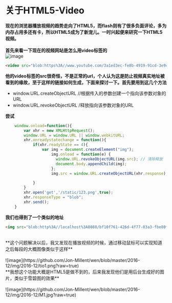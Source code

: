 # 关于HTML5-Video
**现在的浏览器播放视频的趋势走向了HTML5，而flash则有了很多负面评论，多为内存占用多还有卡，所以HTML5成为了新宠儿。一时兴起便来研究一下HTML5视频。**<br />
<br />
**首先来看一下现在的视频网站是怎么用video标签的**<br />
![image](https://github.com/Jon-Millent/wen/blob/master/2016-12/img/2016-12/youtube.png)
```html
<video src="blob:https%3A//www.youtube.com/3a1ed3ec-fe8b-4919-91cd-3e9c72f68243"></video>
```
**他的video标签的src很奇怪，不是正常的url，个人认为这是防止视频真实地址被看到的缘故，至于这样的链接如何生成，下面来探讨一下。首先要用到这几个方法**<br />
* window.URL.createObjectURL //根据传入的参数创建一个指向该参数对象的URL
* window.URL.revokeObjectURL /释放指向该参数对象的URL

**尝试**

```javascript
	window.onload=function(){
		var xhr = new XMLHttpRequest();
		window.URL = window.URL || window.webkitURL;
		xhr.onreadystatechange = function(){
			if(xhr.readyState == 4){
				var img = document.createElement("img");
			        img.onload = function(e) {
			          window.URL.revokeObjectURL(img.src); // 清除释放
			          document.body.appendChild(img);
			        };
			        img.src = window.URL.createObjectURL(xhr.response);
				 
			}
		}
		xhr.open('get','/static/123.png',true);
		xhr.responseType = "blob";
		xhr.send();
	}
```
**我们也得到了一个类似的地址**<br />
```html
<img src="blob:http%3A//localhost%3A8088/bf10f761-426d-4f77-83a3-fbe80f2a9787">
```
<br />
**这个问题解决以后，我又发现在播放视频的时候，通过移动鼠标可以实现知道之后每段的大概图像类似于这样**<br />
<br />
![image](https://github.com/Jon-Millent/wen/blob/master/2016-12/img/2016-12/tio1.png?raw=true)
<br />
**我想这个功能大概是HTML5是做不到的，后来我发现他们是用后台生成好的图片，类似于雪碧图的效果**<br />
<br />
![image](https://github.com/Jon-Millent/wen/blob/master/2016-12/img/2016-12/M1.jpg?raw=true)
